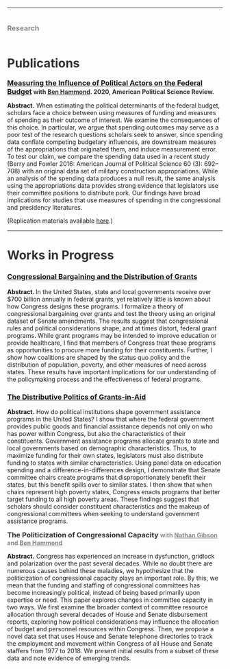 <hr>
<div class="row">
  <div class="column left" style="color:#888">
    <h3> Research </h3>
  </div>
  <div class="column right">
    <h1 style="color:#333">Publications</h1> 
    <p><h3 style="color:#888;display:inline"><a href = "https://doi.org/10.1017/S0003055419000881">Measuring the Influence of Political Actors on the Federal Budget</a> </h3> <h4 style="color:#333;display:inline"> with <a href = "https://www.benlhammond.com/" style="color:#333"><b>Ben Hammond</b></a>. 2020, American Political Science Review. </h4></p> <p> <b>Abstract.</b> When estimating the political determinants of the federal budget, scholars face a choice between using measures of funding and measures of spending as their outcome of interest. We examine the consequences of this choice. In particular, we argue that spending outcomes may serve as a poor test of the research questions scholars seek to answer, since spending data conflate competing budgetary influences, are downstream measures of the appropriations that originated them, and induce measurement error. To test our claim, we compare the spending data used in a recent study (Berry and Fowler 2016: American Journal of Political Science 60 (3): 692–708) with an original data set of military construction appropriations. While an analysis of the spending data produces a null result, the same analysis using the appropriations data provides strong evidence that legislators use their committee positions to distribute pork. Our findings have broad implications for studies that use measures of spending in the congressional and presidency literatures. </p><p>
    (Replication materials available <a href="https://dataverse.harvard.edu/dataset.xhtml?persistentId=doi:10.7910/DVN/UN3KML">here</a>.) </p>
    <hr style="height:2px;background-color:#888">
  <h1 style="color:#333">Works in Progress</h1>
    <p><h3 style="color:#333"><a href = "https://leahrosenstiel.github.io/bargaining_and_grants.pdf"> Congressional Bargaining and the Distribution of Grants </a></h3></p>
  <p><b>Abstract. </b> In the United States, state and local governments receive over $700 billion annually in federal grants, yet relatively little is known about how Congress designs these programs. I formalize a theory of congressional bargaining over grants and test the theory using an original dataset of Senate amendments. The results suggest that congressional rules and political considerations shape, and at times distort, federal grant programs. While grant programs may be intended to improve education or provide healthcare, I find that members of Congress treat these programs as opportunities to procure more funding for their constituents. Further, I show how coalitions are shaped by the status quo policy and the distribution of population, poverty, and other measures of need across states. These results have important implications for our understanding of the policymaking process and the effectiveness of federal programs.</p>
  <p><h3 style="color:#333"><a href = "https://leahrosenstiel.github.io/committees_grants.pdf"> The Distributive Politics of Grants-in-Aid </a></h3></p>
    <p><b>Abstract.</b> How do political institutions shape government assistance programs in the United States? I show that where the federal government provides public goods and financial assistance depends not only on who has power within Congress, but also the characteristics of their constituents. Government assistance programs allocate grants to state and local governments based on demographic characteristics. Thus, to maximize funding for their own states, legislators must also distribute funding to states with similar characteristics.  Using panel data on education spending and a difference-in-differences design, I demonstrate that Senate committee chairs create programs that disproportionately benefit their states, but this benefit spills over to similar states. I then show that when chairs represent high poverty states, Congress enacts programs that better target funding to all high poverty areas. These findings suggest that scholars should consider constituent characteristics and the makeup of congressional committees when seeking to understand government assistance programs.</p>
    <p><h3 style="color:#333;display:inline">The Politicization of Congressional Capacity</h3>
    <h4 style="color:#888;display:inline">with <a href = "https://www.ndgibson.com/" style="color:#888"><b>Nathan Gibson</b></a> and <a href = "https://www.benlhammond.com/" style="color:#888"><b>Ben Hammond</b></a> </h4></p>
    <p><b>Abstract.</b> Congress has experienced an increase in dysfunction, gridlock and polarization over the past several decades. While no doubt there are numerous causes behind these maladies, we hypothesize that the politicization of congressional capacity plays an important role. By this, we mean that the funding and staffing of congressional committees has become increasingly political, instead of being based primarily upon expertise or need. This paper explores changes in committee capacity in two ways. We first examine the broader context of committee resource allocation through several decades of House and Senate disbursement reports, exploring how political considerations may influence the allocation of budget and personnel resources within Congress. Then, we propose a novel data set that uses House and Senate telephone directories to track the employment and movement within Congress of all House and Senate staffers from 1977 to 2018. We present initial results from a subset of these data and note evidence of emerging trends.</p>
  </div>
</div>
